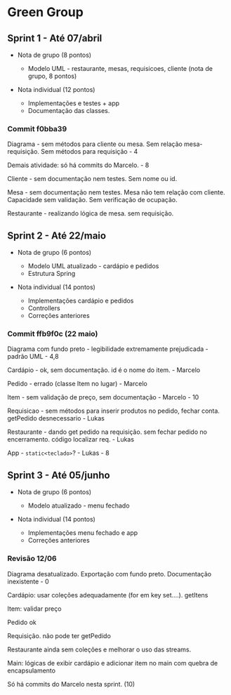# Green Group

## Sprint 1 - Até 07/abril
  - Nota de grupo (8 pontos)
    - Modelo UML - restaurante, mesas, requisicoes, cliente (nota de grupo, 8 pontos)
	
  - Nota individual (12 pontos)
    - Implementações e testes + app
    - Documentação das classes.

### Commit f0bba39
Diagrama - sem métodos para cliente ou mesa. Sem relação mesa-requisição. Sem métodos para requisição - 4

Demais atividade: só há commits do Marcelo. - 8

Cliente - sem documentação nem testes. Sem nome ou id.

Mesa - sem documentação nem testes. Mesa não tem relação com cliente. Capacidade sem validação.  Sem verificação de ocupação. 

Restaurante - realizando lógica de mesa. sem requisição.

## Sprint 2 - Até 22/maio
  - Nota de grupo (6 pontos)
    - Modelo UML atualizado - cardápio e pedidos
	- Estrutura Spring
  
  - Nota individual (14 pontos)	
    - Implementações cardápio e pedidos
    - Controllers
    - Correções anteriores

### Commit ffb9f0c (22 maio)
Diagrama com fundo preto - legibilidade extremamente prejudicada - padrão UML - 4,8

Cardápio - ok, sem documentação. id é o nome do item. - Marcelo 

Pedido - errado (classe Item no lugar) - Marcelo 

Item - sem validação de preço, sem documentação - Marcelo - 10

Requisicao - sem métodos para inserir produtos no pedido, fechar conta. getPedido desnecessario - Lukas

Restaurante - dando get pedido na requisição. sem fechar pedido no encerramento. código localizar req. - Lukas

App - `static<teclado>`? - Lukas - 8

## Sprint 3 - Até 05/junho
  - Nota de grupo (6 pontos)
    - Modelo atualizado - menu fechado
  
  - Nota individual (14 pontos)	
    - Implementações menu fechado e app
    - Correções anteriores

### Revisão 12/06

Diagrama desatualizado. Exportação com fundo preto. Documentação inexistente - 0

Cardápio: usar coleções adequadamente (for em key set....). getItens

Item: validar preço 

Pedido ok

Requisição. não pode ter getPedido

Restaurante ainda sem coleções e melhorar o uso das streams.

Main: lógicas de exibir cardápio e adicionar item no main com quebra de encapsulamento

Só há commits do Marcelo nesta sprint. (10)
